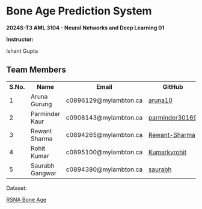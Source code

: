<h1>Bone Age Prediction System</h1>

<b>2024S-T3 AML 3104 - Neural Networks and Deep Learning 01</b>

<b>Instructor:</b>
<p>Ishant Gupta</p>
<h2>Team Members</h2>
<table>
  <tr>
    <th>S.No.</th>
    <th>Name</th>
    <th>Email</th>
    <th>GitHub</th>
  </tr>
  <tr>
    <td>1</td>
    <td>Aruna Gurung</td>
    <td>c0896129@mylambton.ca</td>
    <td><a href="https://github.com/aruna10">aruna10</a></td>
  </tr>
  
  <tr>
    <td>2</td>
    <td>Parminder Kaur</td>
    <td>c0908143@mylambton.ca</td>
    <td><a href="https://github.com/parminder30169">parminder30169</a></td>
  </tr>
  
  <tr>
    <td>3</td>
    <td>Rewant Sharma</td>
    <td>c0894265@mylambton.ca</td>
    <td><a href="https://github.com/Rewant-Sharma">Rewant-Sharma</a></td>
  </tr>
  
  <tr>
    <td>4</td>
    <td>Rohit Kumar</td>
    <td>c0895100@mylambton.ca</td>
    <td><a href="https://github.com/Kumarkyrohit">Kumarkyrohit</a></td>
  </tr>
  
  <tr>
    <td>5</td>
    <td>Saurabh Gangwar</td>
    <td>c0894380@mylambton.ca</td>
    <td><a href="https://github.com/kompany04">saurabh</a></td>
  </tr>
</table>

<p>Dataset:</p>
  <p><a href="https://www.kaggle.com/datasets/kmader/rsna-bone-age">RSNA Bone Age</a></p>

